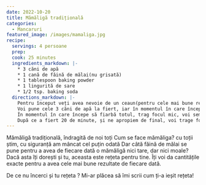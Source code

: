 ```yaml
---
date: 2022-10-20
title: Mămăligă tradițională
categories:
  - Mancaruri
featured_image: /images/mamaliga.jpg
recipe:
  servings: 4 persoane
  prep: 
  cook: 25 minutes
  ingredients_markdown: |-
    * 3 căni de apă
    * 1 cană de făină de mălai(nu grisată)
    * 1 tablespoon baking powder
    * 1 lingurită de sare
    * 1/2 tsp. baking soda 
  directions_markdown: |-
    Pentru început veți avea nevoie de un ceaun(pentru cele mai bune rezultate) sau o oală încăpătoare, neaderentă.
    Voi pune cele 3 căni de apă la fiert, iar în momentul în care începe să fiarbă voi pune sarea și în ploaie voi turna făina amestecând continuu cu un tel până este încorporată toată făina.
    În momentul în care începe să fiarbă totul, trag focul mic, voi semi-acoperi cu un capac și las să fiarbă pe foc mic pentru 20-25 de minute, amestecând odată la 3-5 minute pentru a nu se prinde pe fundul oalei. Dacă pentru început se folosește un tel, după o perioadă cel mai indicat este să folosiți o lingură de lemn.
    După ce a fiert 20 de minute, și ne apropiem de final, voi trage focul maxim, las să fiarbă pentru 2-3 minute, cât să facă mămăliga o crustă subțire, apoi o torn rapid pe un dog. Acest lucru face ca mămăliga să iasă mai ușor din ceaun/oală.
---
```

Mămăligă tradițională, îndragită de noi toți
Cum se face mămăliga? cu toții știm, cu siguranță am mâncat cel puțin odată
Dar câtă făină de mălai se pune pentru a avea de fiecare dată o mămăligă nici tare, dar nici moale? Dacă asta îți dorești și tu, aceasta este rețeta pentru tine. Îți voi da cantitățile exacte pentru a avea cele mai bune rezultate de fiecare dată.


De ce nu încerci și tu rețeta ? Mi-ar plăcea să îmi scrii cum ți-a ieșit rețeta!